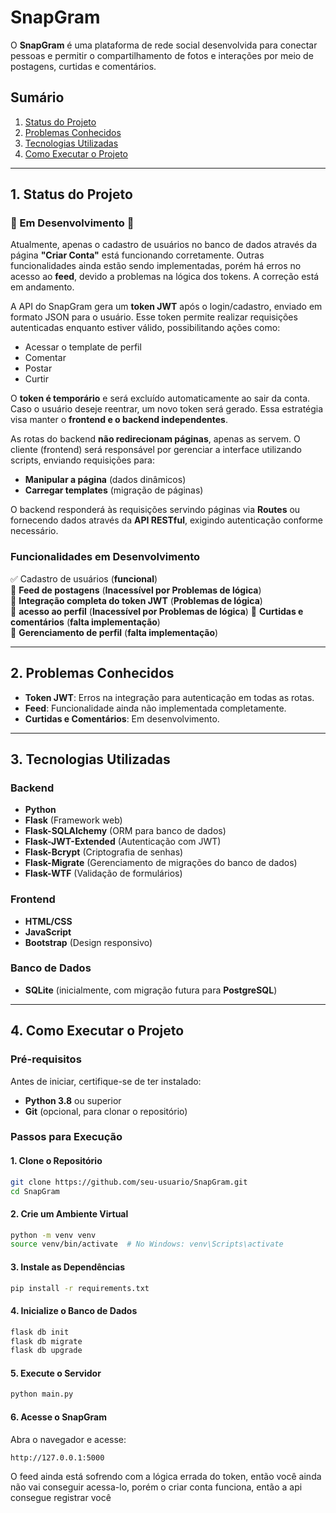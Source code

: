 # **SnapGram**  

O **SnapGram** é uma plataforma de rede social desenvolvida para conectar pessoas e permitir o compartilhamento de fotos e interações por meio de postagens, curtidas e comentários.  

## **Sumário**  
1. [Status do Projeto](#status-do-projeto)  
2. [Problemas Conhecidos](#problemas-conhecidos)  
3. [Tecnologias Utilizadas](#tecnologias-utilizadas)  
4. [Como Executar o Projeto](#como-executar-o-projeto)  

---

## **1. Status do Projeto**  

### 🚧 Em Desenvolvimento 🚧  

Atualmente, apenas o cadastro de usuários no banco de dados através da página **"Criar Conta"** está funcionando corretamente. Outras funcionalidades ainda estão sendo implementadas, porém há erros no acesso ao **feed**, devido a problemas na lógica dos tokens. A correção está em andamento.  

A API do SnapGram gera um **token JWT** após o login/cadastro, enviado em formato JSON para o usuário. Esse token permite realizar requisições autenticadas enquanto estiver válido, possibilitando ações como:  

- Acessar o template de perfil  
- Comentar  
- Postar  
- Curtir  

O **token é temporário** e será excluído automaticamente ao sair da conta. Caso o usuário deseje reentrar, um novo token será gerado. Essa estratégia visa manter o **frontend e o backend independentes**.  

As rotas do backend **não redirecionam páginas**, apenas as servem. O cliente (frontend) será responsável por gerenciar a interface utilizando scripts, enviando requisições para:  

- **Manipular a página** (dados dinâmicos)  
- **Carregar templates** (migração de páginas)  

O backend responderá às requisições servindo páginas via **Routes** ou fornecendo dados através da **API RESTful**, exigindo autenticação conforme necessário.  

### **Funcionalidades em Desenvolvimento**  
✅ Cadastro de usuários (**funcional**)  
🚧 **Feed de postagens** (**Inacessível por Problemas de lógica**)  
🚧 **Integração completa do token JWT** (**Problemas de lógica**)  
🚧 **acesso ao perfil** (**Inacessível por Problemas de lógica**) 
🔄 **Curtidas e comentários** (**falta implementação**)  
🔄 **Gerenciamento de perfil** (**falta implementação**)  


---

## **2. Problemas Conhecidos**  

- **Token JWT**: Erros na integração para autenticação em todas as rotas.  
- **Feed**: Funcionalidade ainda não implementada completamente.  
- **Curtidas e Comentários**: Em desenvolvimento.  

---

## **3. Tecnologias Utilizadas**  

### **Backend**  
- **Python**  
- **Flask** (Framework web)  
- **Flask-SQLAlchemy** (ORM para banco de dados)  
- **Flask-JWT-Extended** (Autenticação com JWT)  
- **Flask-Bcrypt** (Criptografia de senhas)  
- **Flask-Migrate** (Gerenciamento de migrações do banco de dados)  
- **Flask-WTF** (Validação de formulários)  

### **Frontend**  
- **HTML/CSS**  
- **JavaScript**  
- **Bootstrap** (Design responsivo)  

### **Banco de Dados**  
- **SQLite** (inicialmente, com migração futura para **PostgreSQL**)  

---

## **4. Como Executar o Projeto**  

### **Pré-requisitos**  
Antes de iniciar, certifique-se de ter instalado:  
- **Python 3.8** ou superior  
- **Git** (opcional, para clonar o repositório)  

### **Passos para Execução**  

#### **1. Clone o Repositório**  
```bash  
git clone https://github.com/seu-usuario/SnapGram.git
cd SnapGram  
```  

#### **2. Crie um Ambiente Virtual**  
```bash  
python -m venv venv  
source venv/bin/activate  # No Windows: venv\Scripts\activate  
```  

#### **3. Instale as Dependências**  
```bash  
pip install -r requirements.txt  
```  

#### **4. Inicialize o Banco de Dados**  
```bash  
flask db init  
flask db migrate  
flask db upgrade  
```  

#### **5. Execute o Servidor**  
```bash  
python main.py  
```  

#### **6. Acesse o SnapGram**  
Abra o navegador e acesse:  
```  
http://127.0.0.1:5000  
```  
O feed ainda está sofrendo com a lógica errada do token, então você ainda não vai conseguir acessa-lo, porém o criar conta funciona, então a api consegue registrar você
